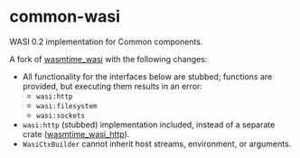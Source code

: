 # common-wasi

WASI 0.2 implementation for Common components.

A fork of [wasmtime_wasi](https://docs.rs/wasmtime-wasi) with the following changes:

* All functionality for the interfaces below are stubbed; functions are provided, but executing them results in an error:
  * `wasi:http`
  * `wasi:filesystem`
  * `wasi:sockets`
* `wasi:http` (stubbed) implementation included, instead of a separate crate ([wasmtime_wasi_http](https://docs.rs/wasmtime-wasi-http)).
* `WasiCtxBuilder` cannot inherit host streams, environment, or arguments.
